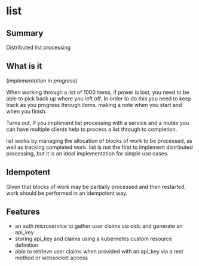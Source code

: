 # list #

## Summary ##
Distributed list processing

## What is it ##
(_implementation in progress_)

When working through a list of 1000 items, if power is lost, you need to be able
to pick back up where you left off.  In order to do this you need to keep track
as you progress through items, making a note when you start and when you finish.

Turns out, if you implement list processing with a service and a mutex you can
have multiple clients help to process a list through to completion.

list works by managing the allocation of blocks of work to be processed, as well
as tracking completed work.  list is not the first to implement distributed
processing, but it is an ideal implementation for simple use cases.

## Idempotent ##
Given that blocks of work may be partially processed and then restarted, work should
be performed in an idempotent way.

## Features ##
- an auth microservice to gather user claims via oidc and generate an api_key
- storing api_key and claims using a kubernetes custom resource definition
- able to retrieve user claims when provided with an api_key via a rest method or websocket access